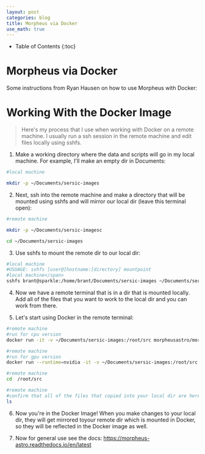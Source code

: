 ```yaml
---
layout: post
categories: blog
title: Morpheus via Docker
use_math: true
---
```


* Table of Contents
{:toc}


# Morpheus via Docker

Some instructions from Ryan Hausen on how to use Morpheus with Docker:


# Working With the Docker Image

>Here's my process that I use when working with Docker on a remote machine. I usually run a ssh session in the remote machine and edit files locally using sshfs.

1. Make a working directory where the data and scripts will go in my local machine. For example, I'll make an empty dir in Documents:
```bash  
#local machine  

mkdir -p ~/Documents/sersic-images  
```

2. Next, ssh into the remote machine and make a directory that will be mounted using sshfs and will mirror our local dir (leave this terminal open):
```bash  
#remote machine  

mkdir -p ~/Documents/sersic-imagesc    

cd ~/Documents/sersic-images  
```

3. Use sshfs to mount the remote dir to our local dir:
```bash  
#local machine  
#USUAGE: sshfs [user@]hostname:[directory] mountpoint  
#local machine</span>    
sshfs brant@sparkle:/home/brant/Documents/sersic-images ~/Documents/sersic-images  
```

4. Now we have a remote terminal that is in a dir that is mounted locally. Add all of the files that you want to work to the local dir and you can work from there.

5. Let's start using Docker in the remote terminal:
```bash  
#remote machine  
#run for cpu version  
docker run -it -v ~/Documents/sersic-images:/root/src morpheusastro/morpheus:latest-cpu  
```
```bash  
#remote machine  
#run for gpu version  
docker run --runtime=nvidia -it -v ~/Documents/sersic-images:/root/src morpheusastro/morpheus:latest-gpu   
```
```bash  
#remote machine  
cd  /root/src   
```
```bash  
#remote machine  
#confirm that all of the files that copied into your local dir are here too  
ls  
```

6. Now you're in the Docker Image! When you make changes to your local dir, they will get mirrored toyour remote dir which is mounted in Docker, so they will be reflected in the Docker image as well.  

7. Now for general use see the docs: <a href="https://morpheus-astro.readthedocs.io/en/latest" class="uri">https://morpheus-astro.readthedocs.io/en/latest</a>

